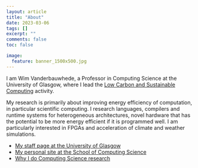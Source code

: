 ```yaml
---
layout: article
title: "About"
date: 2023-03-06
tags: []
excerpt: ""
comments: false
toc: false

image:
  feature: banner_1500x500.jpg
---
```


I am Wim Vanderbauwhede, a Professor in Computing Science at the University of Glasgow, where I lead the [Low Carbon and Sustainable Computing](https://www.gla.ac.uk/schools/computing/research/researchthemes/lowcarbon/) activity.

My research is primarily about improving energy efficiency of computation, in particular scientific computing. I research languages, compilers and runtime systems for heterogeneous architectures, novel hardware that has the potential to be more energy efficient if it is programmed well. I am particularly interested in FPGAs and acceleration of climate and weather simulations.

* [My staff page at the University of Glasgow](https://www.gla.ac.uk/schools/computing/staff/wimvanderbauwhede/#/biography)
* [My personal site at the School of Computing Science](http://www.dcs.gla.ac.uk/~wim/)
* [Why I do Computing Science research](https://www.slideshare.net/WimVanderbauwhede/why-i-do-computing-science-research)
